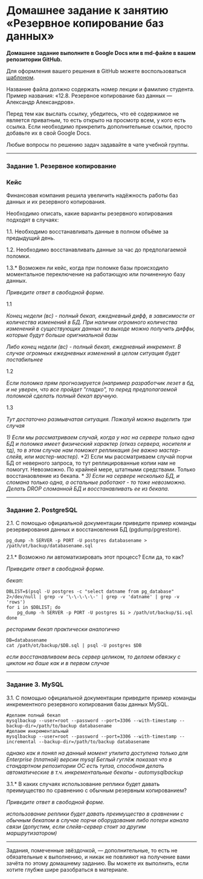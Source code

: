 # Домашнее задание к занятию «Резервное копирование баз данных»

**Домашнее задание выполните в Google Docs или в md-файле в вашем репозитории GitHub.** 

Для оформления вашего решения в GitHub можете воспользоваться [шаблоном](https://github.com/netology-code/sys-pattern-homework).

Название файла должно содержать номер лекции и фамилию студента. Пример названия: «12.8. Резервное копирование баз данных — Александр Александров».

Перед тем как выслать ссылку, убедитесь, что её содержимое не является приватным, то есть открыто на просмотр всем, у кого есть ссылка. Если необходимо прикрепить дополнительные ссылки, просто добавьте их в свой Google Docs.

Любые вопросы по решению задач задавайте в чате учебной группы.

---

### Задание 1. Резервное копирование

### Кейс
Финансовая компания решила увеличить надёжность работы баз данных и их резервного копирования. 

Необходимо описать, какие варианты резервного копирования подходят в случаях: 

1.1. Необходимо восстанавливать данные в полном объёме за предыдущий день.

1.2. Необходимо восстанавливать данные за час до предполагаемой поломки.

1.3.* Возможен ли кейс, когда при поломке базы происходило моментальное переключение на работающую или починенную базу данных.

*Приведите ответ в свободной форме.*


1.1 

*Конец недели (вс) - полный бекап, ежедневный дифф, в зависимости от количества изменений в БД. При наличии огромного количества изменений в существующих данных на выходе можно получить диффы, которые будут больше оригниальной базы*

*Либо конец недели (вс) - полный бекап, ежедневный инкремент. В случае огромных ежедневных изменений в целом ситуация будет постабильнее*

1.2

*Если поломка прям прогнозируется (например разработчик лезет в бд, и не уверен, что все пройдет "гладко", то перед предполагаемой поломкой сделать полный бекап вручную.*

1.3

*Тут достаточно размывчатая ситуация. Пожалуй можно выделить три случая*

*1) Если мы рассматриваем случай, когда у нас на сервере только одна БД и поломка имеет физический характер (отказ сервера, носителя и тд), то в этом случае нам поможет репликация (не важно мастер-слейв, или мастер-мастер).*
*2) Если мы рассматриваем случай порчи БД от неверного запроса, то тут реплицированные копии нам не помогут. Невозможно. По крайней мере, штатными средствами. Только восстанаовление из бекапа. *
*3) Если на сервере несколько БД, и сломана только одна, а остальные работают - то тоже невозможно. Делать DROP сломанной БД и восстанавливать ее из бекапа.*

---

### Задание 2. PostgreSQL

2.1. С помощью официальной документации приведите пример команды резервирования данных и восстановления БД (pgdump/pgrestore).

```
pg_dump -h SERVER -p PORT -U postgres databasename > /path/ot/backup/databasename.sql
```

2.1.* Возможно ли автоматизировать этот процесс? Если да, то как?

*Приведите ответ в свободной форме.*

*бекап:*
```
DBLIST=$(psql -U postgres -c "select datname from pg_database"  2>/dev/null | grep -v '\-\-\-\-\-' | grep -v 'datname' | grep -v 'rows')
for i in $DBLIST; do
	pg_dump -h SERVER -p PORT -U postgres $i > /path/ot/backup/$i.sql
done
```

*ресторимм бекап практически аналогично*

```
DB=databasename
cat /path/ot/backup/$DB.sql | psql -U postgres $DB
```
*если восстанавливаем весь сервер целиком, то делаем обвязку с циклом на баше как и в первом случае*

---

### Задание 3. MySQL

3.1. С помощью официальной документации приведите пример команды инкрементного резервного копирования базы данных MySQL. 

```
#делаем полный бекап
mysqlbackup --user=root --password --port=3306 --with-timestamp --backup-dir=/path/to/backup databasename
#делаем инкрементальный
mysqlbackup --user=root --password --port=3306 --with-timestamp --incremental --backup-dir=/path/to/backup databasename
```
*однако как я понял на данный момент утилита доступена только для Enterprise (платной) версии mysql*
*Беглый гуглёж показал что в стандартном репозитории ОС есть тулза, способная делать автоматические в т.ч. инкрементальные бекапы - automysqlbackup*

3.1.* В каких случаях использование реплики будет давать преимущество по сравнению с обычным резервным копированием?

*Приведите ответ в свободной форме.*

*использование реплики будет давать преимущество в сравнении с обычным бекапом в случае порчи оборудования либо потери канала связи (допустим, если слейв-сервер стоит за другим маршрутизатором)*

---

Задания, помеченные звёздочкой, — дополнительные, то есть не обязательные к выполнению, и никак не повлияют на получение вами зачёта по этому домашнему заданию. Вы можете их выполнить, если хотите глубже шире разобраться в материале.
